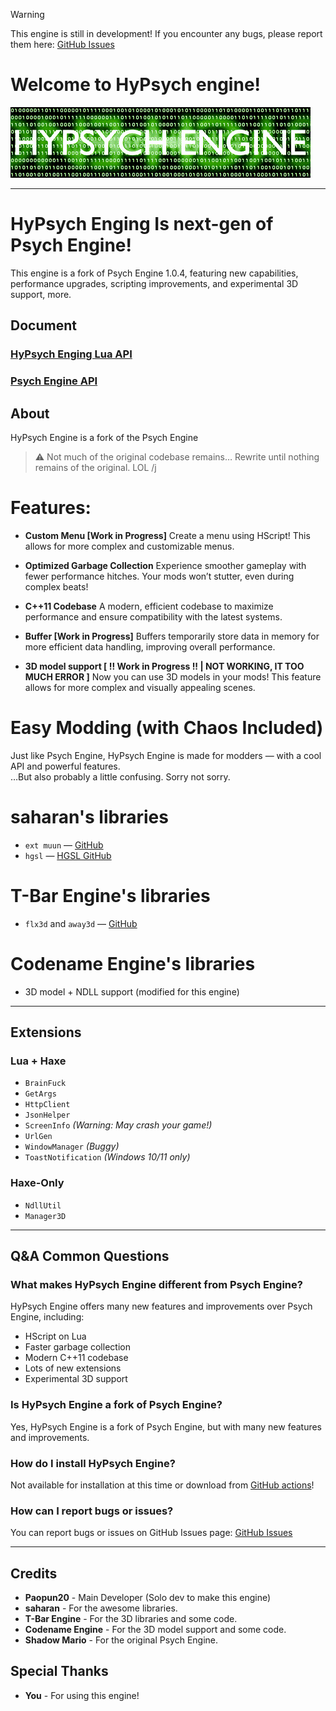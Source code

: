 > [!Warning]
> This engine is still in development!
> If you encounter any bugs, please report them here: [GitHub Issues](https://github.com/Paopun20/FNF-HyPsych-Engine/issues)

# Welcome to HyPsych engine!

![HyPsych Engine](docs/GHREADMEFile/HPE_Loop.gif)

---

# HyPsych Enging Is next-gen of Psych Engine!
This engine is a fork of Psych Engine 1.0.4, featuring new capabilities, performance upgrades, scripting improvements, and experimental 3D support, more.

## Document
### [HyPsych Enging Lua API](docs/HyPsychEnging/LuaAPI.md)
### [Psych Engine API](https://shadowmario.github.io/psychengine.lua/)

## About
HyPsych Engine is a fork of the Psych Engine

> ⚠️ Not much of the original codebase remains… Rewrite until nothing remains of the original. LOL /j

# Features:
- **Custom Menu [Work in Progress]**
  Create a menu using HScript! This allows for more complex and customizable menus.

- **Optimized Garbage Collection**
  Experience smoother gameplay with fewer performance hitches. Your mods won’t stutter, even during complex beats!

- **C++11 Codebase**
  A modern, efficient codebase to maximize performance and ensure compatibility with the latest systems.

- **Buffer [Work in Progress]**
  Buffers temporarily store data in memory for more efficient data handling, improving overall performance.

- **3D model support [ !! Work in Progress !! | NOT WORKING, IT TOO MUCH ERROR ]**
  Now you can use 3D models in your mods! This feature allows for more complex and visually appealing scenes.

# **Easy Modding** (with Chaos Included)
Just like Psych Engine, HyPsych Engine is made for modders — with a cool API and powerful features.  
…But also probably a little confusing. Sorry not sorry.

# saharan's libraries
- `ext muun` — [GitHub](https://github.com/saharan/haxelibs)  
- `hgsl` — [HGSL GitHub](https://github.com/saharan/HGSL)

# T-Bar Engine's libraries
- `flx3d` and `away3d` — [GitHub](https://github.com/TBar09/FNF-tbarEngine)

# Codename Engine's libraries
- 3D model + NDLL support (modified for this engine)

---

## Extensions
### Lua + Haxe
- `BrainFuck`
- `GetArgs`
- `HttpClient`
- `JsonHelper`
- `ScreenInfo` *(Warning: May crash your game!)*
- `UrlGen`
- `WindowManager` *(Buggy)*
- `ToastNotification` *(Windows 10/11 only)*

### Haxe-Only
- `NdllUtil`
- `Manager3D`

---

## Q&A Common Questions
### What makes HyPsych Engine different from Psych Engine?

HyPsych Engine offers many new features and improvements over Psych Engine, including:
- HScript on Lua
- Faster garbage collection
- Modern C++11 codebase
- Lots of new extensions
- Experimental 3D support

### Is HyPsych Engine a fork of Psych Engine?

Yes, HyPsych Engine is a fork of Psych Engine, but with many new features and improvements.

### How do I install HyPsych Engine?

Not available for installation at this time or download from [GitHub actions](https://github.com/Paopun20/FNF-HyPsych-Engine/actions)!

### How can I report bugs or issues?

You can report bugs or issues on GitHub Issues page: [GitHub Issues](https://github.com/Paopun20/FNF-HyPsych-Engine/issues)

---

## Credits
- **Paopun20** - Main Developer \(Solo dev to make this engine\)
- **saharan** - For the awesome libraries.
- **T-Bar Engine** - For the 3D libraries and some code.
- **Codename Engine** - For the 3D model support and some code.
- **Shadow Mario** - For the original Psych Engine.

## Special Thanks
- **You** - For using this engine!